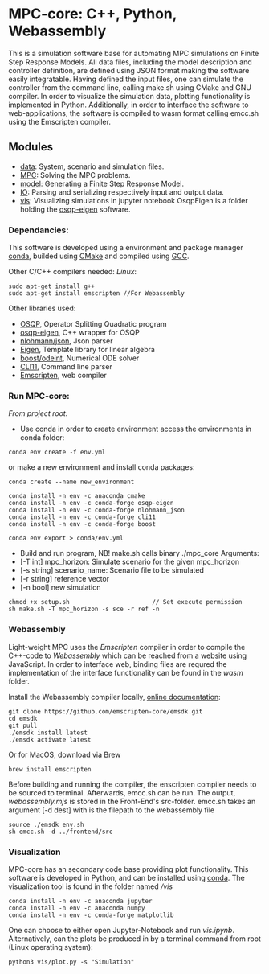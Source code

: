 # MPC-core: C++, Python, Webassembly
This is a simulation software base for automating MPC simulations on Finite Step Response Models. All data files, including the model description and controller definition, are defined using JSON format making the software easily integratable. Having defined the input files, one can simulate the controller from the command line, calling make.sh using CMake and GNU compiler. In order to visualize the simulation data, plotting functionality is implemented in Python. Additionally, in order to interface the software to web-applications, the software is compiled to wasm format calling emcc.sh using the Emscripten compiler. 

## Modules
- [data](data/README.md): System, scenario and simulation files.
- [MPC](src/MPC/README.md): Solving the MPC problems.
- [model](src/model/README.md): Generating a Finite Step Response Model. 
- [IO](src/IO/README.md): Parsing and serializing respectively input and output data.
- [vis](vis/README.md): Visualizing simulations in jupyter notebook
OsqpEigen is a folder holding the [osqp-eigen](https://github.com/robotology/osqp-eigen) software. 

### Dependancies:
This software is developed using a environment and package manager [conda](https://docs.conda.io/en/latest/#), builded using [CMake](https://cmake.org/) and compiled using [GCC](https://gcc.gnu.org/).

Other C/C++ compilers needed:
*Linux*: 
```console
sudo apt-get install g++
sudo apt-get install emscripten //For Webassembly
```

Other libraries used: 
- [OSQP](https://osqp.org/), Operator Splitting Quadratic program
- [osqp-eigen](https://github.com/robotology/osqp-eigen), C++ wrapper for OSQP 
- [nlohmann/json](https://json.nlohmann.me/api/basic_json/), Json parser
- [Eigen](https://eigen.tuxfamily.org/index.php?title=Main_Page), Template library for linear algebra
- [boost/odeint](http://headmyshoulder.github.io/odeint-v2/), Numerical ODE solver
- [CLI11](https://github.com/CLIUtils/CLI11), Command line parser
- [Emscripten](https://emscripten.org/docs/index.html), web compiler

### Run MPC-core: 
*From project root:* 

- Use conda in order to create environment access the environments in conda folder:
```console
conda env create -f env.yml
```

or make a new environment and install conda packages: 
```console
conda create --name new_environment
```
```console
conda install -n env -c anaconda cmake
conda install -n env -c conda-forge osqp-eigen
conda install -n env -c conda-forge nlohmann_json
conda install -n env -c conda-forge cli11
conda install -n env -c conda-forge boost
```
```console
conda env export > conda/env.yml
```
- Build and run program, NB! make.sh calls binary ./mpc_core
Arguments:
- [-T int] mpc_horizon: Simulate scenario for the given mpc_horizon
- [-s string] scenario_name: Scenario file to be simulated
- [-r string] reference vector
- [-n bool] new simulation
```console
chmod +x setup.sh                       // Set execute permission
sh make.sh -T mpc_horizon -s sce -r ref -n
```
### Webassembly
Light-weight MPC uses the *Emscripten* compiler in order to compile the C++-code to *Webassembly* which can be reached from a website using JavaScript.
In order to interface web, binding files are requred the implementation of the interface functionality can be found in the *wasm* folder. 

Install the Webassembly compiler locally, [online documentation](https://emscripten.org/docs/getting_started/downloads.html#platform-notes-installation-instructions-sdk): 
```console
git clone https://github.com/emscripten-core/emsdk.git
cd emsdk
git pull
./emsdk install latest
./emsdk activate latest
```
Or for MacOS, download via Brew
```console
brew install emscripten
```

Before building and running the compiler, the enscripten compiler needs to be sourced to terminal. Afterwards, emcc.sh can be run. The output, *webassembly.mjs* is stored in the Front-End's src-folder. emcc.sh takes an argument [-d dest] with is the filepath to the webassembly file
```console
source ./emsdk_env.sh
sh emcc.sh -d ../frontend/src
```

### Visualization
MPC-core has an secondary code base providing plot functionality. This software is developed in Python, and can be installed using [conda](https://docs.conda.io/en/latest/#). The visualization tool is found in the folder named */vis*

```console
conda install -n env -c anaconda jupyter
conda install -n env -c anaconda numpy
conda install -n env -c conda-forge matplotlib
```

One can choose to either open Jupyter-Notebook and run *vis.ipynb*. Alternatively, can the plots be produced in by a terminal command from root (Linux operating system):

```console
python3 vis/plot.py -s "Simulation"
```
